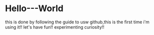 # Hello---World

this is done by following the guide to usw github,this is the first time i'm using it!!
let's have fun!!
experimenting curiosity!!